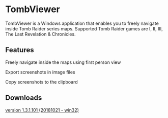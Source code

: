 # TombViewer
TombViewer is a Windows application that enables you to freely navigate inside Tomb Raider series maps.  Supported Tomb Raider games are I, II, III, The Last Revelation & Chronicles.

## Features
Freely navigate inside the maps using first person view

Export screenshots in image files

Copy screenshots to the clipboard


## Downloads
[version 1.3.1.101 (20181021 - win32)](https://sourceforge.net/projects/tombviewer/files/TombViewer_1.3/TombViewer_1.3.1.101_bin.zip/download)
